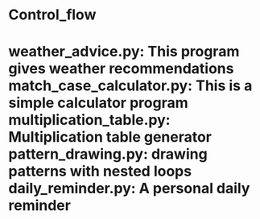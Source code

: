 <h1>Control_flow<h1>
weather_advice.py: This program gives weather recommendations<br>
match_case_calculator.py: This is a simple calculator program<br>
multiplication_table.py: Multiplication table generator<br>
pattern_drawing.py: drawing patterns with nested loops<br>
daily_reminder.py: A personal daily reminder<br>